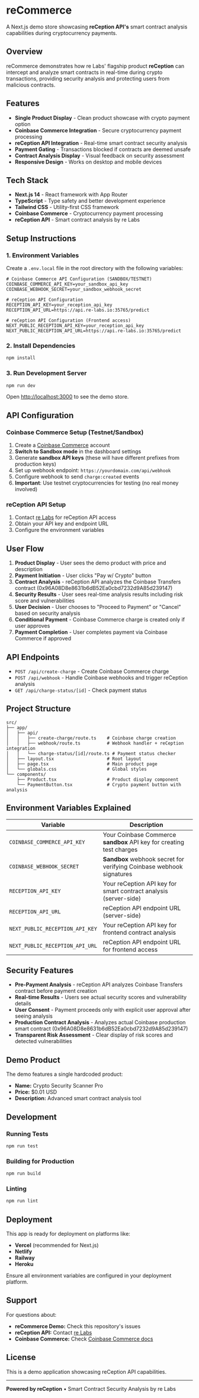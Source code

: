 # reCommerce  

A Next.js demo store showcasing **reCeption API's** smart contract analysis capabilities during cryptocurrency payments.

## Overview

reCommerce demonstrates how re Labs' flagship product **reCeption** can intercept and analyze smart contracts in real-time during crypto transactions, providing security analysis and protecting users from malicious contracts.

## Features

- **Single Product Display** - Clean product showcase with crypto payment option
- **Coinbase Commerce Integration** - Secure cryptocurrency payment processing
- **reCeption API Integration** - Real-time smart contract security analysis
- **Payment Gating** - Transactions blocked if contracts are deemed unsafe
- **Contract Analysis Display** - Visual feedback on security assessment
- **Responsive Design** - Works on desktop and mobile devices

## Tech Stack

- **Next.js 14** - React framework with App Router
- **TypeScript** - Type safety and better development experience
- **Tailwind CSS** - Utility-first CSS framework
- **Coinbase Commerce** - Cryptocurrency payment processing
- **reCeption API** - Smart contract analysis by re Labs

## Setup Instructions

### 1. Environment Variables

Create a `.env.local` file in the root directory with the following variables:

```env
# Coinbase Commerce API Configuration (SANDBOX/TESTNET)
COINBASE_COMMERCE_API_KEY=your_sandbox_api_key
COINBASE_WEBHOOK_SECRET=your_sandbox_webhook_secret

# reCeption API Configuration  
RECEPTION_API_KEY=your_reception_api_key
RECEPTION_API_URL=https://api.re-labs.io:35765/predict

# reCeption API Configuration (Frontend access)
NEXT_PUBLIC_RECEPTION_API_KEY=your_reception_api_key
NEXT_PUBLIC_RECEPTION_API_URL=https://api.re-labs.io:35765/predict
```

### 2. Install Dependencies

```bash
npm install
```

### 3. Run Development Server

```bash
npm run dev
```

Open [http://localhost:3000](http://localhost:3000) to see the demo store.

## API Configuration

### Coinbase Commerce Setup (Testnet/Sandbox)

1. Create a [Coinbase Commerce](https://commerce.coinbase.com/) account
2. **Switch to Sandbox mode** in the dashboard settings
3. Generate **sandbox API keys** (these will have different prefixes from production keys)
4. Set up webhook endpoint: `https://yourdomain.com/api/webhook` 
5. Configure webhook to send `charge:created` events
6. **Important**: Use testnet cryptocurrencies for testing (no real money involved)

### reCeption API Setup

1. Contact [re Labs](https://re-labs.io) for reCeption API access
2. Obtain your API key and endpoint URL
3. Configure the environment variables

## User Flow

1. **Product Display** - User sees the demo product with price and description
2. **Payment Initiation** - User clicks "Pay w/ Crypto" button
3. **Contract Analysis** - reCeption API analyzes the Coinbase Transfers contract (0x96A08D8e8631b6dB52Ea0cbd7232d9A85d239147)
4. **Security Results** - User sees real-time analysis results including risk score and vulnerabilities
5. **User Decision** - User chooses to "Proceed to Payment" or "Cancel" based on security analysis
6. **Conditional Payment** - Coinbase Commerce charge is created only if user approves
7. **Payment Completion** - User completes payment via Coinbase Commerce if approved

## API Endpoints

- `POST /api/create-charge` - Create Coinbase Commerce charge
- `POST /api/webhook` - Handle Coinbase webhooks and trigger reCeption analysis
- `GET /api/charge-status/[id]` - Check payment status

## Project Structure

```
src/
├── app/
│   ├── api/
│   │   ├── create-charge/route.ts    # Coinbase charge creation
│   │   ├── webhook/route.ts          # Webhook handler + reCeption integration
│   │   └── charge-status/[id]/route.ts # Payment status checker
│   ├── layout.tsx                    # Root layout
│   ├── page.tsx                      # Main product page
│   └── globals.css                   # Global styles
└── components/
    ├── Product.tsx                   # Product display component
    └── PaymentButton.tsx             # Crypto payment button with analysis
```

## Environment Variables Explained

| Variable | Description |
|----------|-------------|
| `COINBASE_COMMERCE_API_KEY` | Your Coinbase Commerce **sandbox** API key for creating test charges |
| `COINBASE_WEBHOOK_SECRET` | **Sandbox** webhook secret for verifying Coinbase webhook signatures |
| `RECEPTION_API_KEY` | Your reCeption API key for smart contract analysis (server-side) |
| `RECEPTION_API_URL` | reCeption API endpoint URL (server-side) |
| `NEXT_PUBLIC_RECEPTION_API_KEY` | Your reCeption API key for frontend contract analysis |
| `NEXT_PUBLIC_RECEPTION_API_URL` | reCeption API endpoint URL for frontend access |

## Security Features

- **Pre-Payment Analysis** - reCeption API analyzes Coinbase Transfers contract before payment creation
- **Real-time Results** - Users see actual security scores and vulnerability details
- **User Consent** - Payment proceeds only with explicit user approval after seeing analysis
- **Production Contract Analysis** - Analyzes actual Coinbase production smart contract (0x96A08D8e8631b6dB52Ea0cbd7232d9A85d239147)
- **Transparent Risk Assessment** - Clear display of risk scores and detected vulnerabilities

## Demo Product

The demo features a single hardcoded product:
- **Name:** Crypto Security Scanner Pro
- **Price:** $0.01 USD
- **Description:** Advanced smart contract analysis tool

## Development

### Running Tests

```bash
npm run test
```

### Building for Production

```bash
npm run build
```

### Linting

```bash
npm run lint
```

## Deployment

This app is ready for deployment on platforms like:

- **Vercel** (recommended for Next.js)
- **Netlify**
- **Railway**
- **Heroku**

Ensure all environment variables are configured in your deployment platform.

## Support

For questions about:
- **reCommerce Demo:** Check this repository's issues
- **reCeption API:** Contact [re Labs](https://re-labs.io)
- **Coinbase Commerce:** Check [Coinbase Commerce docs](https://commerce.coinbase.com/docs/)

## License

This is a demo application showcasing reCeption API capabilities.

---

**Powered by reCeption** • Smart Contract Security Analysis by re Labs
